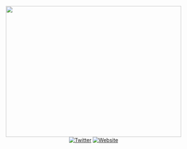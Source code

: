 <div id="header" align="center">
  <img src="[https://giphy.com/embed/citBl9yPwnUOs](https://media1.giphy.com/media/v1.Y2lkPTc5MGI3NjExcHVhMjdtaHk5bGVxcWd0d3oxbnR0aDE2c3ljNzl3dG9mOGhqbXJnZCZlcD12MV9pbnRlcm5hbF9naWZfYnlfaWQmY3Q9Zw/citBl9yPwnUOs/giphy_s.gif)" width="480" height="360"/>
</div>
<div id="badges" align="center">
  <a href="https://twitter.com/flexiartt"><img src="https://img.shields.io/badge/Twitter-blue?style=for-the-badge&logo=twitter&logoColor=white" alt="Twitter"/></a>
  <a href="https://flexiartt.com/"><img src="https://img.shields.io/badge/Website-red?style=for-the-badge&logo=adobe&logoColor=white" alt="Website"/></a>
</div>
